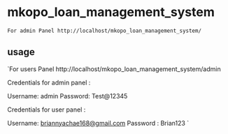 # mkopo_loan_management_system
`For admin Panel http://localhost/mkopo_loan_management_system/`

## usage 

`For users Panel http://localhost/mkopo_loan_management_system/admin

Credentials for admin panel :

Username: admin
Password: Test@12345

Credentials for user panel : 

Username: briannyachae168@gmail.com
Password : Brian123
`
